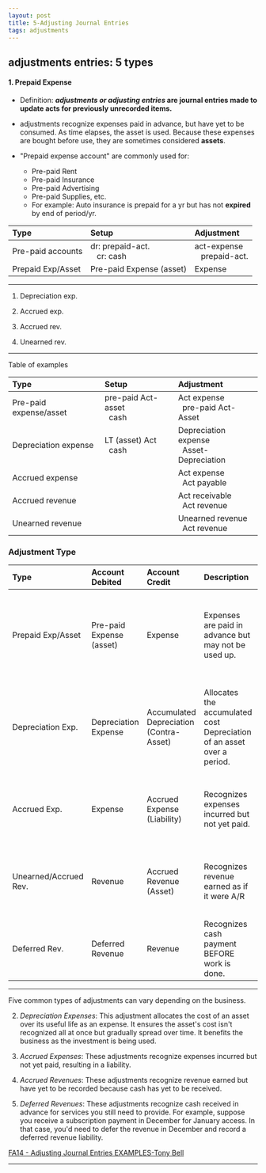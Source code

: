 ```yaml
---
layout: post
title: 5-Adjusting Journal Entries
tags: adjustments
---
```


## adjustments entries: 5 types

#### 1. **Prepaid Expense** 
   - Definition: **_adjustments or adjusting entries_ are journal entries made to update acts for previously unrecorded items.**
   
   - adjustments recognize expenses paid in advance, but have yet to be consumed. As time elapses, the asset is used. Because these expenses are bought before use, they are sometimes considered **assets**.

  - "Prepaid expense account" are commonly used for:
    - Pre-paid Rent
    - Pre-paid Insurance
    - Pre-paid Advertising
    - Pre-paid Supplies, etc.
    - For example: Auto insurance is prepaid for a yr but has not **expired** by end of period/yr.

| Type | Setup | Adjustment |
|:-----|:------|:-----------|
| Pre-paid accounts | dr: prepaid-act.<br>&nbsp;&nbsp;&nbsp;cr: cash| act-expense<br>&nbsp;&nbsp;&nbsp;prepaid-act.|
| Prepaid Exp/Asset | Pre-paid Expense (asset) | Expense |

---

1. Depreciation exp.

2. Accrued exp.

3. Accrued rev.

4. Unearned rev.

---

Table of examples

| Type | Setup | Adjustment |
|:-----|:------|:-----------|
| Pre-paid expense/asset | pre-paid Act-asset<br>&nbsp;&nbsp;cash| Act expense<br>&nbsp;&nbsp;pre-paid Act-Asset|
| Depreciation expense | LT (asset) Act<br>&nbsp;&nbsp;cash| Depreciation expense<br>&nbsp;&nbsp;Asset-Depreciation|
| Accrued expense | | Act expense<br>&nbsp;&nbsp;Act payable|
| Accrued revenue | | Act receivable<br>&nbsp;&nbsp;Act revenue|
| Unearned revenue | | Unearned revenue<br>&nbsp;&nbsp;Act revenue|

### Adjustment Type

| Type | Account Debited | Account Credit | Description | Example |
|:-----|:----------------|:-----------------|:------------|:--------|
| Prepaid Exp/Asset | Pre-paid Expense (asset) | Expense | Expenses are paid in advance but may not be used up. | Auto insurance is prepaid for a yr but may not be used up by end of yr. |
| Depreciation Exp. | Depreciation Expense | Accumulated Depreciation<br>(Contra-Asset) | Allocates the accumulated cost Depreciation of an asset over a period. | Cars depreciate over time and that expense is deducted from its value. |
| Accrued Exp. | Expense | Accrued Expense (Liability) | Recognizes expenses incurred but not yet paid. | Record $200 of accrued utility expense for the month. |
| Unearned/Accrued Rev. | Revenue | Accrued Revenue (Asset) | Recognizes revenue earned as if it were A/R | Work is done ahead of time and then billed sometime later. |
| Deferred Rev. | Deferred Revenue | Revenue | Recognizes cash payment BEFORE work is done. | Tuition for uni is a de |


---

Five common types of adjustments can vary depending on the business. 



2. *Depreciation Expenses*: This adjustment allocates the cost of an asset over its useful life as an expense. It ensures the asset's cost isn't recognized all at once but gradually spread over time. It benefits the business as the investment is being used.

3. *Accrued Expenses*: These adjustments recognize expenses incurred but not yet paid, resulting in a liability. 

4. *Accrued Revenues*: These adjustments recognize revenue earned but have yet to be recorded because cash has yet to be received. 

5. *Deferred Revenues*: These adjustments recognize cash received in advance for services you still need to provide. For example, suppose you receive a subscription payment in December for January access. In that case, you'd need to defer the revenue in December and record a deferred revenue liability.


[FA14 - Adjusting Journal Entries EXAMPLES-Tony Bell](https://www.youtube.com/watch?v=gkqoIqeiCsU)

---
